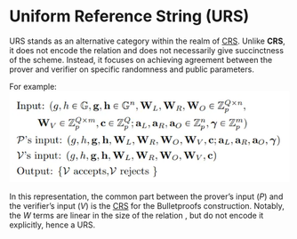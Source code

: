# Uniform Reference String (URS)

URS stands as an alternative category within the realm of [CRS](common_reference_string.md). Unlike **CRS**, it does not encode the
relation and does not necessarily give succinctness of the scheme. Instead, it focuses on achieving agreement between the prover and
verifier on specific randomness and public parameters.

For example:
![urs](attachments/uniform_reference_string.png)

In this representation, the common part between the prover’s input ($P$) and the verifier’s input ($V$) is the
[CRS](common_reference_string.md) for the Bulletproofs construction. Notably, the $W$ terms are linear in the size of the relation ,
but do not encode it explicitly, hence a URS.

